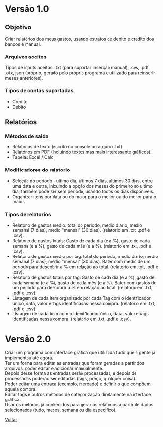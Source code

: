 # Versão 1.0
## Objetivo
Criar relatórios dos meus gastos, usando estratos de debito e credito dos bancos e manual.

### Arquivos aceitos
Tipos de inputs aceitos: .txt (para suportar inserção manual), .cvs, .pdf, .ofx, json (próprio, gerado pelo próprio programa e utilizado para reinserir meses anteriores).

### Tipos de contas suportadas
* Credito
* Debito

## Relatórios

### Métodos de saida
* Relatórios de texto (escrito no console ou arquivo .txt).
* Relatórios em PDF (Incluindo textos mas mais interessante gráficos).
* Tabelas Excel / Calc.

### Modificadores do relatorio
* Seleção do periodo - ultimo dia, ultimos 7 dias, ultimos 30 dias, entre uma data e outra, inlcuindo a opção dos meses do primeiro ao ultimo dia, também pode ser sem periodo, usando todos os dias disponiveis.  
* Organizar itens por data ou do maior para o menor ou do menor para o maior.  

### Tipos de relatorios
* Relatorio de gastos medio: total do periodo, medio diario, medio semanal (7 dias), medio "mensal" (30 dias). (relatorio em .txt, .pdf e .csv).
* Relatorio de gastos totais: Gasto de cada dia (e a %), gasto de cada semana (e a %), gasto de cada mês (e a %). (relatorio em .txt, .pdf e .csv).
* Relatorio de gastos medio por tag: total do periodo, medio diario, medio semanal (7 dias), medio "mensal" (30 dias). Bater com medio de um periodo para descobrir a % em relação ao total. (relatorio em .txt, .pdf e .csv).  
* Relatorio de gastos totais por tag: Gasto de cada dia (e a %), gasto de cada semana (e a %), gasto de cada mês (e a %). Bater com gastos de um periodo para descobrir a % em relação ao total. (relatorio em .txt, .pdf e .csv).  
* Listagem de cada item organizado por cada Tag com o identificador único, data, valor e tags identificadas nessa compra. (relatorio em .txt, .pdf e .csv).   
* Listagem de cada item com o identificador único, data, valor e tags identificadas nessa compra. (relatorio em .txt, .pdf e .csv).  

# Versão 2.0
Criar um programa com interface gráfica que utilizada tudo que a gente já implementou até agora.  
Ter um forma para editar as entradas que foram geradas a partir dos arquivos, poder editar e adicionar manualmente.  
Depois desse forma as entradas serão processadas, e depois de processadas poderão ser editadas (tags, preço, qualquer coisa).  
Poder editar uma entrada (exemplo, mercado) e definir o que compõem aquela compra.  
Editar tags e outros métodos de categorização diretamente na interface gráfica.  
Usar os métodos já conhecidos para gerar os relatórios a partir de dados selecionados (tudo, meses, semana ou dia especifico).   

[Voltar](README.md)  

